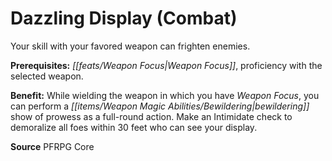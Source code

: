 ﻿---
cssclass: [feats]

---
# Dazzling Display (Combat)

Your skill with your favored weapon can frighten enemies.

**Prerequisites:** _[[feats/Weapon Focus|Weapon Focus]]_, proficiency with the selected weapon.

**Benefit:** While wielding the weapon in which you have _Weapon Focus_, you can perform a _[[items/Weapon Magic Abilities/Bewildering|bewildering]]_ show of prowess as a full-round action. Make an Intimidate check to demoralize all foes within 30 feet who can see your display.

**Source** PFRPG Core